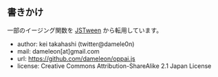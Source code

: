 ## 書きかけ

一部のイージング関数を [JSTween](http://www.jstween.org/) から転用しています。

- author: kei takahashi (twitter@damele0n)
- mail: dameleon[at]gmail.com
- url: https://github.com/dameleon/oppai.js
- license: Creative Commons Attribution-ShareAlike 2.1 Japan License
